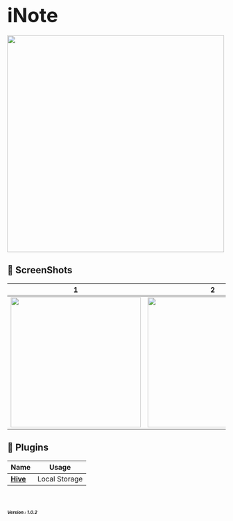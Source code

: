 # **<span style="font-size:45px;">iNote</span>** <br/>
 <img src="https://s6.uupload.ir/files/banner_zdr.png" width="500"> 
 
## 📸 ScreenShots

|1                                  | 2                                 |
| --------------------------------- | --------------------------------- |
| <img src="https://s6.uupload.ir/files/1_ln3y.jpg" width="300">  | <img src="https://s6.uupload.ir/files/2_77nt.jpg" width="300">  | 


## 🔌 Plugins

| Name                                                                   | Usage                                         |
| ---------------------------------------------------------------------- | --------------------------------------------- | 
| [**Hive**](https://pub.dev/packages/hive_flutter)                      | Local Storage                                 |

 # <em><span style="font-size:10px;">Version : 1.0.2 </span><em/><br/>
